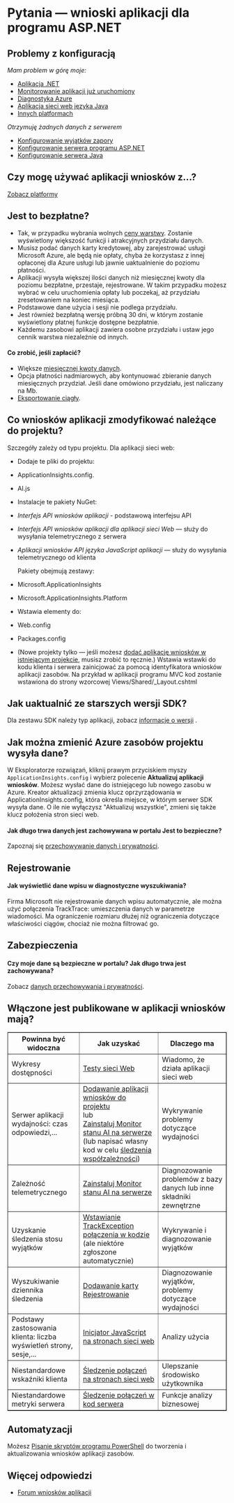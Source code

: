 <properties 
    pageTitle="Rozwiązywanie problemów i pytania dotyczące aplikacji wniosków" 
    description="Coś w Visual Studio aplikacji wniosków niejasne lub nie działa? Spróbuj tutaj." 
    services="application-insights" 
    documentationCenter=".net"
    authors="alancameronwills" 
    manager="douge"/>

<tags 
    ms.service="application-insights" 
    ms.workload="mobile" 
    ms.tgt_pltfrm="ibiza" 
    ms.devlang="na" 
    ms.topic="article" 
    ms.date="08/24/2016" 
    ms.author="awills"/>
 
# <a name="questions---application-insights-for-aspnet"></a>Pytania — wnioski aplikacji dla programu ASP.NET

## <a name="configuration-problems"></a>Problemy z konfiguracją

*Mam problem w górę moje:*

* [Aplikacja .NET](app-insights-asp-net-troubleshoot-no-data.md)
* [Monitorowanie aplikacji już uruchomiony](app-insights-monitor-performance-live-website-now.md#troubleshooting)
* [Diagnostyka Azure](app-insights-azure-diagnostics.md)
* [Aplikacja sieci web języka Java](app-insights-java-troubleshoot.md)
* [Innych platformach](app-insights-platforms.md)

*Otrzymuję żadnych danych z serwerem*

* [Konfigurowanie wyjątków zapory](app-insights-ip-addresses.md)
* [Konfigurowanie serwera programu ASP.NET](app-insights-monitor-performance-live-website-now.md)
* [Konfigurowanie serwera Java](app-insights-java-agent.md)


## <a name="can-i-use-application-insights-with-"></a>Czy mogę używać aplikacji wniosków z...?

[Zobacz platformy][platforms]


## <a name="is-it-free"></a>Jest to bezpłatne?

* Tak, w przypadku wybrania wolnych [ceny warstwy](app-insights-pricing.md). Zostanie wyświetlony większość funkcji i atrakcyjnych przydziału danych. 
* Musisz podać danych karty kredytowej, aby zarejestrować usługi Microsoft Azure, ale będą nie opłaty, chyba że korzystasz z innej opłaconej dla Azure usługi lub jawnie uaktualnienie do poziomu płatności.
* Aplikacji wysyła większej ilości danych niż miesięcznej kwoty dla poziomu bezpłatne, przestaje, rejestrowane. W takim przypadku możesz wybrać w celu uruchomienia opłaty lub poczekaj, aż przydziału zresetowaniem na koniec miesiąca.
* Podstawowe dane użycia i sesji nie podlega przydziału.
* Jest również bezpłatną wersję próbną 30 dni, w którym zostanie wyświetlony płatnej funkcje dostępne bezpłatnie.
* Każdemu zasobowi aplikacji zawiera osobne przydziału i ustaw jego cennik warstwa niezależnie od innych.

#### <a name="what-do-i-get-if-i-pay"></a>Co zrobić, jeśli zapłacić?

* Większe [miesięcznej kwoty danych](https://azure.microsoft.com/pricing/details/application-insights/).
* Opcja płatności nadmiarowych, aby kontynuować zbieranie danych miesięcznych przydział. Jeśli dane omówiono przydziału, jest naliczany na Mb.
* [Eksportowanie ciągły](app-insights-export-telemetry.md).


## <a name="q14"></a>Co wniosków aplikacji zmodyfikować należące do projektu?

Szczegóły zależy od typu projektu. Dla aplikacji sieci web:


+ Dodaje te pliki do projektu:

 + ApplicationInsights.config. 
 + AI.js


+ Instalacje te pakiety NuGet:

 -  *Interfejs API wniosków aplikacji* - podstawową interfejsu API

 -  *Interfejs API wniosków aplikacji dla aplikacji sieci Web* — służy do wysyłania telemetrycznego z serwera

 -  *Aplikacji wniosków API języka JavaScript aplikacji* — służy do wysyłania telemetrycznego od klienta

    Pakiety obejmują zestawy:

 - Microsoft.ApplicationInsights

 - Microsoft.ApplicationInsights.Platform

+ Wstawia elementy do:

 - Web.config

 - Packages.config

+ (Nowe projekty tylko — jeśli możesz [dodać aplikację wniosków w istniejącym projekcie][start], musisz zrobić to ręcznie.) Wstawia wstawki do kodu klienta i serwera zainicjować za pomocą identyfikatora wniosków aplikacji zasobów. Na przykład w aplikacji programu MVC kod zostanie wstawiona do strony wzorcowej Views/Shared/_Layout.cshtml


## <a name="how-do-i-upgrade-from-older-sdk-versions"></a>Jak uaktualnić ze starszych wersji SDK?

Dla zestawu SDK należy typ aplikacji, zobacz [informacje o wersji](app-insights-release-notes.md) . 



## <a name="update"></a>Jak można zmienić Azure zasobów projektu wysyła dane?

W Eksploratorze rozwiązań, kliknij prawym przyciskiem myszy `ApplicationInsights.config` i wybierz polecenie **Aktualizuj aplikacji wniosków**. Możesz wysłać dane do istniejącego lub nowego zasobu w Azure. Kreator aktualizacji zmienia klucz oprzyrządowania w ApplicationInsights.config, która określa miejsce, w którym serwer SDK wysyła dane. O ile nie wyłączysz "Aktualizuj wszystkie", zmieni się także klucz położenia stron sieci web.


#### <a name="data"></a>Jak długo trwa danych jest zachowywana w portalu Jest to bezpieczne?

Zapoznaj się [przechowywanie danych i prywatności][data].

## <a name="logging"></a>Rejestrowanie

#### <a name="post"></a>Jak wyświetlić dane wpisu w diagnostyczne wyszukiwania?

Firma Microsoft nie rejestrowanie danych wpisu automatycznie, ale można użyć połączenia TrackTrace: umieszczenia danych w parametrze wiadomości. Ma ograniczenie rozmiaru dłużej niż ograniczenia dotyczące właściwości ciągów, chociaż nie można filtrować go. 

## <a name="security"></a>Zabezpieczenia

#### <a name="is-my-data-secure-in-the-portal-how-long-is-it-retained"></a>Czy moje dane są bezpieczne w portalu? Jak długo trwa jest zachowywana?

Zobacz [danych przechowywania i prywatności][data].


## <a name="q17"></a>Włączone jest publikowane w aplikacji wniosków mają?

<table border="1">
<tr><th>Powinna być widoczna</th><th>Jak uzyskać</th><th>Dlaczego ma</th></tr>
<tr><td>Wykresy dostępności</td><td><a href="../app-insights-monitor-web-app-availability/">Testy sieci Web</a></td><td>Wiadomo, że działa aplikacji sieci web</td></tr>
<tr><td>Serwer aplikacji wydajności: czas odpowiedzi,...
</td><td><a href="../app-insights-asp-net/">Dodawanie aplikacji wniosków do projektu</a><br/>lub <br/><a href="../app-insights-monitor-performance-live-website-now/">Zainstaluj Monitor stanu AI na serwerze</a> (lub napisać własny kod w celu <a href="../app-insights-api-custom-events-metrics/#track-dependency">śledzenia współzależności</a>)</td><td>Wykrywanie problemy dotyczące wydajności</td></tr>
<tr><td>Zależność telemetrycznego</td><td><a href="../app-insights-monitor-performance-live-website-now/">Zainstaluj Monitor stanu AI na serwerze</a></td><td>Diagnozowanie problemów z bazy danych lub inne składniki zewnętrzne</td></tr>
<tr><td>Uzyskanie śledzenia stosu wyjątków</td><td><a href="../app-insights-search-diagnostic-logs/#exceptions">Wstawianie TrackException połączenia w kodzie</a> (ale niektóre zgłoszone automatycznie)</td><td>Wykrywanie i diagnozowanie wyjątków</td></tr>
<tr><td>Wyszukiwanie dziennika śledzenia</td><td><a href="../app-insights-search-diagnostic-logs/">Dodawanie karty Rejestrowanie</a></td><td>Diagnozowanie wyjątków, problemy dotyczące wydajności</td></tr>
<tr><td>Podstawy zastosowania klienta: liczba wyświetleń strony, sesje,...</td><td><a href="../app-insights-javascript/">Inicjator JavaScript na stronach sieci web</a></td><td>Analizy użycia</td></tr>
<tr><td>Niestandardowe wskaźniki klienta</td><td><a href="../app-insights-api-custom-events-metrics/">Śledzenie połączeń na stronach sieci web</a></td><td>Ulepszanie środowisko użytkownika</td></tr>
<tr><td>Niestandardowe metryki serwera</td><td><a href="../app-insights-api-custom-events-metrics/">Śledzenie połączeń w kod serwera</a></td><td>Funkcje analizy biznesowej</td></tr>
</table>


## <a name="automation"></a>Automatyzacji

Możesz [Pisanie skryptów programu PowerShell](app-insights-powershell.md) do tworzenia i aktualizowania wniosków aplikacji zasobów.

## <a name="more-answers"></a>Więcej odpowiedzi

* [Forum wniosków aplikacji](https://social.msdn.microsoft.com/Forums/vstudio/en-US/home?forum=ApplicationInsights)


<!--Link references-->

[data]: app-insights-data-retention-privacy.md
[platforms]: app-insights-platforms.md
[start]: app-insights-overview.md
[windows]: app-insights-windows-get-started.md

 